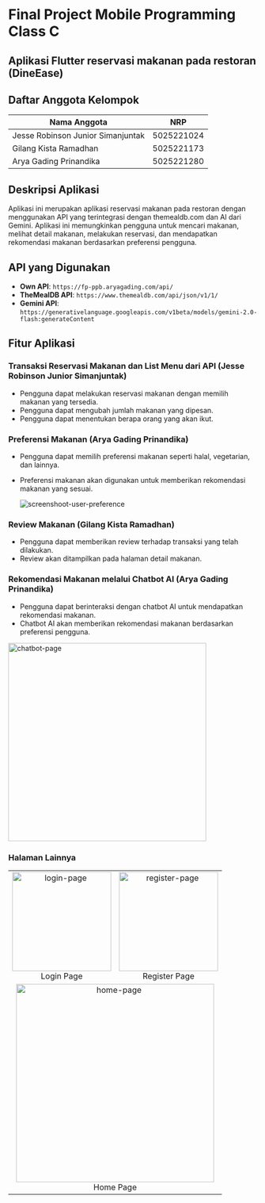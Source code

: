 # Final Project Mobile Programming Class C

## Aplikasi Flutter reservasi makanan pada restoran (DineEase)

## Daftar Anggota Kelompok

| Nama Anggota                      | NRP        |
| --------------------------------- | ---------- |
| Jesse Robinson Junior Simanjuntak | 5025221024 |
| Gilang Kista Ramadhan             | 5025221173 |
| Arya Gading Prinandika            | 5025221280 |

## Deskripsi Aplikasi

Aplikasi ini merupakan aplikasi reservasi makanan pada restoran dengan menggunakan API yang terintegrasi dengan themealdb.com dan AI dari Gemini. Aplikasi ini memungkinkan pengguna untuk mencari makanan, melihat detail makanan, melakukan reservasi, dan mendapatkan rekomendasi makanan berdasarkan preferensi pengguna.

## API yang Digunakan

- **Own API**: `https://fp-ppb.aryagading.com/api/`
- **TheMealDB API**: `https://www.themealdb.com/api/json/v1/1/`
- **Gemini API**: `https://generativelanguage.googleapis.com/v1beta/models/gemini-2.0-flash:generateContent`

## Fitur Aplikasi

### Transaksi Reservasi Makanan dan List Menu dari API (Jesse Robinson Junior Simanjuntak)

- Pengguna dapat melakukan reservasi makanan dengan memilih makanan yang tersedia.
- Pengguna dapat mengubah jumlah makanan yang dipesan.
- Pengguna dapat menentukan berapa orang yang akan ikut.

### Preferensi Makanan (Arya Gading Prinandika)

- Pengguna dapat memilih preferensi makanan seperti halal, vegetarian, dan lainnya.
- Preferensi makanan akan digunakan untuk memberikan rekomendasi makanan yang sesuai.

  ![screenshoot-user-preference](docs/user_preference_page.png)

### Review Makanan (Gilang Kista Ramadhan)

- Pengguna dapat memberikan review terhadap transaksi yang telah dilakukan.
- Review akan ditampilkan pada halaman detail makanan.

### Rekomendasi Makanan melalui Chatbot AI (Arya Gading Prinandika)

- Pengguna dapat berinteraksi dengan chatbot AI untuk mendapatkan rekomendasi makanan.
- Chatbot AI akan memberikan rekomendasi makanan berdasarkan preferensi pengguna.

<img src="docs/chatbot_page.png" alt="chatbot-page" width="400"/>

### Halaman Lainnya

<table>
    <tr>
        <td align="center">
            <img src="docs/login_page.png" alt="login-page" width="200"/><br/>Login Page
        </td>
        <td align="center">
            <img src="docs/register_page.png" alt="register-page" width="200"/><br/>Register Page
        </td>
    </tr>
    <tr>
        <td align="center" colspan="2">
            <img src="docs/screenshot_home_page.png" alt="home-page" width="400"/><br/>Home Page
        </td>
    </tr>
</table>
